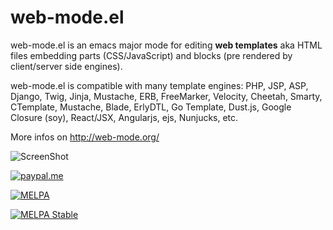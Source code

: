 web-mode.el
=========

web-mode.el is an emacs major mode for editing **web templates** aka HTML files embedding parts (CSS/JavaScript) and blocks (pre rendered by client/server side engines).

web-mode.el is compatible with many template engines: PHP, JSP, ASP, Django, Twig, Jinja, Mustache, ERB, FreeMarker, Velocity, Cheetah, Smarty, CTemplate, Mustache, Blade, ErlyDTL, Go Template, Dust.js, Google Closure (soy), React/JSX, Angularjs, ejs, Nunjucks, etc.

More infos on http://web-mode.org/

![ScreenShot](http://web-mode.org/web-mode.png?v=5)

[![paypal.me](http://web-mode.org/images/PayPal.svg)](https://www.paypal.me/fxbois)

[![MELPA](http://melpa.org/packages/web-mode-badge.svg)](http://melpa.org/#/web-mode)

[![MELPA Stable](http://stable.melpa.org/packages/web-mode-badge.svg)](http://stable.melpa.org/#/web-mode)
